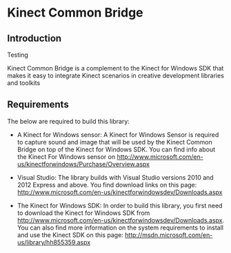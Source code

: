 Kinect Common Bridge 
====================

## Introduction

Testing

Kinect Common Bridge is a complement to the Kinect for Windows SDK that makes it easy to integrate Kinect scenarios in creative development libraries and toolkits

## Requirements

The below are required to build this library:

- A Kinect for Windows sensor:
	A Kinect for Windows Sensor is required to capture sound and image that will be used by the Kinect Common Bridge on top of the Kinect for Windows SDK. You can find info about the Kinect For Windows sensor on http://www.microsoft.com/en-us/kinectforwindows/Purchase/Overview.aspx

- Visual Studio:
	The library builds with Visual Studio versions 2010 and 2012 Express and above. You find download links on this page: http://www.microsoft.com/en-us/kinectforwindowsdev/Downloads.aspx
	
- The Kinect for Windows SDK:
	In order to build this library, you first need to download the Kinect for Windows SDK from http://www.microsoft.com/en-us/kinectforwindowsdev/Downloads.aspx. You can also find more information on the system requirements to install and use the Kinect SDK on this page: http://msdn.microsoft.com/en-us/library/hh855359.aspx
	


